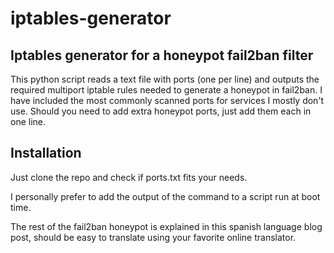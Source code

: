 # iptables-generator
## Iptables generator for a honeypot fail2ban filter

This python script reads a text file with ports (one per line) and outputs the required
multiport iptable rules needed to generate a honeypot in fail2ban.
I have included the most commonly scanned ports for services I mostly don't use.
Should you need to add extra honeypot ports, just add them each in one line.

Installation
------------
Just clone the repo and check if ports.txt fits your needs.

I personally prefer to add the output of the command to a script run at boot time.

The rest of the fail2ban honeypot is explained in this spanish language blog post, should be easy to translate using your favorite online translator.

